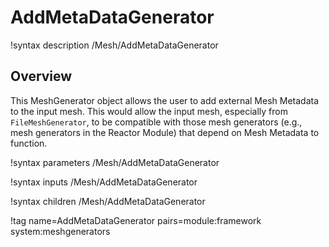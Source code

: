 # AddMetaDataGenerator

!syntax description /Mesh/AddMetaDataGenerator

## Overview

This MeshGenerator object allows the user to add external Mesh Metadata to the input mesh. This would allow the input mesh, especially from `FileMeshGenerator`, to be compatible with those mesh generators (e.g., mesh generators in the Reactor Module) that depend on Mesh Metadata to function.


!syntax parameters /Mesh/AddMetaDataGenerator

!syntax inputs /Mesh/AddMetaDataGenerator

!syntax children /Mesh/AddMetaDataGenerator

!tag name=AddMetaDataGenerator pairs=module:framework system:meshgenerators
